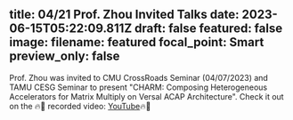 title: 04/21 Prof. Zhou Invited Talks
date: 2023-06-15T05:22:09.811Z
draft: false
featured: false
image:
  filename: featured
  focal_point: Smart
  preview_only: false
---
Prof. Zhou was invited to CMU CrossRoads Seminar (04/07/2023) and TAMU CESG Seminar to present "CHARM: Composing Heterogeneous Accelerators for Matrix Multiply on Versal ACAP Architecture". Check it out on the 🔥📣 recorded video: [YouTube](https://youtu.be/Hl__s5WqSZA)🔥📣

